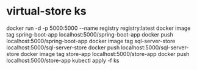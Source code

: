 # virtual-store ks
docker run -d -p 5000:5000 --name registry registry:latest
docker image tag spring-boot-app localhost:5000/spring-boot-app
docker push localhost:5000/spring-boot-app
docker image tag sql-server-store localhost:5000/sql-server-store
docker push localhost:5000/sql-server-store
docker image tag store-app localhost:5000/store-app
docker push localhost:5000/store-app
kubectl apply -f ks